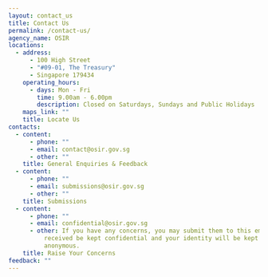 ```yaml
---
layout: contact_us
title: Contact Us
permalink: /contact-us/
agency_name: OSIR
locations:
  - address:
      - 100 High Street
      - "#09-01, The Treasury"
      - Singapore 179434
    operating_hours:
      - days: Mon - Fri
        time: 9.00am - 6.00pm
        description: Closed on Saturdays, Sundays and Public Holidays
    maps_link: ""
    title: Locate Us
contacts:
  - content:
      - phone: ""
      - email: contact@osir.gov.sg
      - other: ""
    title: General Enquiries & Feedback
  - content:
      - phone: ""
      - email: submissions@osir.gov.sg
      - other: ""
    title: Submissions
  - content:
      - phone: ""
      - email: confidential@osir.gov.sg
      - other: If you have any concerns, you may submit them to this email. Information
          received be kept confidential and your identity will be kept
          anonymous.
    title: Raise Your Concerns
feedback: ""
---
```

